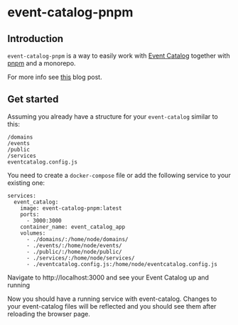 # event-catalog-pnpm

## Introduction

`event-catalog-pnpm` is a way to easily work with [Event Catalog](https://www.eventcatalog.dev/) together with [pnpm](https://pnpm.io/) and a monorepo.

For more info see [this](https://ducktors.hashnode.dev/create-an-eventcatalog-instance-in-a-pnpm-monorepo) blog post.

## Get started

Assuming you already have a structure for your `event-catalog` similar to this:

```
/domains
/events
/public
/services
eventcatalog.config.js
```

You need to create a `docker-compose` file or add the following service to your existing one:

```
services:
  event_catalog:
    image: event-catalog-pnpm:latest
    ports:
      - 3000:3000
    container_name: event_catalog_app
    volumes:
      - ./domains/:/home/node/domains/
      - ./events/:/home/node/events/
      - ./public/:/home/node/public/
      - ./services/:/home/node/services/
      - ./eventcatalog.config.js:/home/node/eventcatalog.config.js
```

Navigate to http://localhost:3000 and see your Event Catalog up and running

Now you should have a running service with event-catalog. Changes to your event-catalog files will be reflected and you should see them after reloading the browser page.

